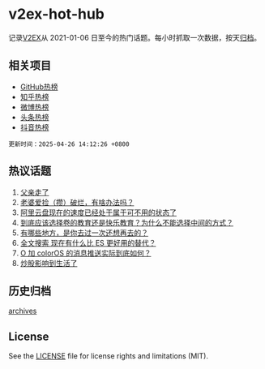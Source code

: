 # v2ex-hot-hub

 记录[V2EX](https://www.v2ex.com/)从 2021-01-06 日至今的热门话题。每小时抓取一次数据，按天[归档](archives)。
 
 ## 相关项目

- [GitHub热榜](https://github.com/snaildev/github-hot-hub)
- [知乎热榜](https://github.com/snaildev/zhihu-hot-hub)
- [微博热榜](https://github.com/snaildev/weibo-hot-hub)
- [头条热榜](https://github.com/snaildev/toutiao-hot-hub)
- [抖音热榜](https://github.com/snaildev/douyin-hot-hub)


 `更新时间：2025-04-26 14:12:26 +0800`

## 热议话题

1. [父亲走了](https://www.v2ex.com/t/1128071)
1. [老婆爱捡（攒）破烂，有啥办法吗？](https://www.v2ex.com/t/1128134)
1. [阿里云盘现在的速度已经处于属于可不用的状态了](https://www.v2ex.com/t/1128027)
1. [到底应该选择卷的教育还是快乐教育？为什么不能选择中间的方式？](https://www.v2ex.com/t/1128063)
1. [有哪些地方，是你去过一次还想再去的？](https://www.v2ex.com/t/1128141)
1. [全文搜索 现在有什么比 ES 更好用的替代？](https://www.v2ex.com/t/1128035)
1. [O 加 colorOS 的消息推送实际到底如何？](https://www.v2ex.com/t/1128038)
1. [炒股影响到生活了](https://www.v2ex.com/t/1128075)

## 历史归档

[archives](archives)

## License

See the [LICENSE](LICENSE) file for license rights and limitations (MIT).
